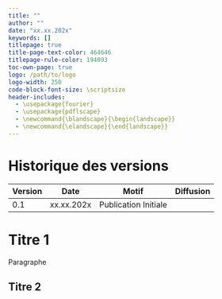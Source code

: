 ```yaml
---
title: ""
author: ""
date: "xx.xx.202x"
keywords: []
titlepage: true
title-page-text-color: 464646
titlepage-rule-color: 194093
toc-own-page: true
logo: /path/to/logo
logo-width: 250
code-block-font-size: \scriptsize
header-includes:
  - \usepackage{fourier}
  - \usepackage{pdflscape}
  - \newcommand{\blandscape}{\begin{landscape}}
  - \newcommand{\elandscape}{\end{landscape}}
---
```


# Historique des versions

| Version | Date       | Motif                | Diffusion |
| ------- | ---------- | -------------------- | --------- |
| 0.1     | xx.xx.202x | Publication Initiale |           |

# Titre 1

Paragraphe

## Titre 2
